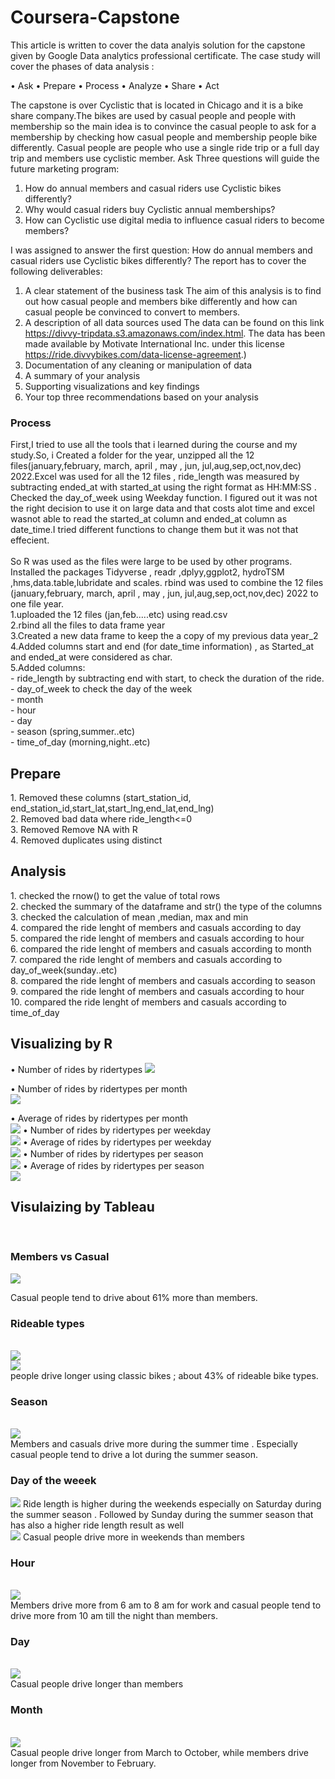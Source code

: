 # Coursera-Capstone 
This article is written to cover the data analyis solution for the capstone given by Google Data analytics professional certificate. The case study will cover the phases of data analysis :

•	Ask
•	Prepare
•	Process
•	Analyze
•	Share
•	Act


The capstone is over Cyclistic that is located in Chicago and it is a bike share company.The bikes are used by casual people and people with membership so the main idea is to convince the casual people to ask for a membership by checking how casual people and membership people bike differently. Casual people are people who use a single ride trip or a full day trip and members use cyclistic member.
Ask Three questions will guide the future marketing program: 
1. How do annual members and casual riders use Cyclistic bikes differently? 
2. Why would casual riders buy Cyclistic annual memberships? 
3. How can Cyclistic use digital media to influence casual riders to become members?

I was assigned to answer the first question: How do annual members and casual riders use Cyclistic bikes differently?
The report has to cover the following deliverables: 
1.	A clear statement of the business task 
The aim of this analysis is to find out how casual people and members bike differently and how can casual people be convinced to convert to members.
2.	A description of all data sources used 
The data can be found on this link https://divvy-tripdata.s3.amazonaws.com/index.html.
The data has been made available by Motivate International Inc. under this license https://ride.divvybikes.com/data-license-agreement.)
3.	Documentation of any cleaning or manipulation of data
4.	A summary of your analysis 
5.	Supporting visualizations and key findings 
6.	Your top three recommendations based on your analysis

<h3>Process</h3>
First,I tried to use all the tools that i learned during the course and my study.So, i Created a folder for the year, unzipped all the 12 files(january,february, march, april , may , jun, jul,aug,sep,oct,nov,dec) 2022.Excel was used for all the 12 files , ride_length was measured by subtracting ended_at with started_at using the right format as HH:MM:SS . Checked the day_of_week using Weekday function. I figured out it was not the right decision to use it on large data and that costs alot time and excel wasnot able to read the started_at column and ended_at column as date_time.I tried different functions to change them but it was not that effecient.
<br>
<br>
So R was used as the files were large to be used by other programs. Installed the packages Tidyverse , readr ,dplyy,ggplot2, hydroTSM ,hms,data.table,lubridate and scales. rbind was used to combine the 12 files (january,february, march, april , may , jun, jul,aug,sep,oct,nov,dec) 2022 to one file year.<br>
1.uploaded the 12 files (jan,feb.....etc) using read.csv <br>
2.rbind all the files to data frame year <br>
3.Created a new data frame to keep the a copy of my previous data year_2 <br>
4.Added columns start and end (for date_time information) , as Started_at and ended_at were considered as char. <br>
5.Added columns:<br>
- ride_length by subtracting end with start, to check the duration of the ride. <br>
- day_of_week to check the day of the week<br>
- month <br>
- hour <br>
- day <br>
- season (spring,summer..etc) <br>
- time_of_day (morning,night..etc) <br>

<h2>Prepare</h2>
1.	Removed these columns (start_station_id, end_station_id,start_lat,start_lng,end_lat,end_lng)<br> 
2.	Removed bad data where ride_length<=0 <br>
3.	Removed Remove NA with R <br>
4.	Removed duplicates using distinct<br>


<h2>Analysis </h2>
1.	checked the rnow() to get the value of total rows<br>
2.	checked the summary of the dataframe and str() the type of the columns<br>
3.	checked the calculation of mean ,median, max and min<br>
4.	compared the ride lenght of members and casuals according to day<br>
5.	compared the ride lenght of members and casuals according to hour<br>
6.	compared the ride lenght of members and casuals according to month<br>
7.	compared the ride lenght of members and casuals according to day_of_week(sunday..etc)<br>
8.	compared the ride lenght of members and casuals according to season<br>
9.	compared the ride lenght of members and casuals according to hour<br>
10.	compared the ride lenght of members and casuals according to time_of_day<br>


<h2>Visualizing by R </h2>
•	Number of rides by ridertypes
<img src="https://github.com/haidy639/coursera-test/blob/master/photos/1.png">


<br>

•	Number of rides by ridertypes per month <br>
<img src="https://github.com/haidy639/coursera-test/blob/master/photos/4.png">

•	Average of rides by ridertypes per month <br><img src="https://github.com/haidy639/coursera-test/blob/master/photos/5.png">
•	Number of rides by ridertypes per weekday<br> <img src="https://github.com/haidy639/coursera-test/blob/master/photos/2.png">
•	Average of rides by ridertypes per weekday<br><img src="https://github.com/haidy639/coursera-test/blob/master/photos/3.png">
•	Number of rides by ridertypes per season <br><img src="https://github.com/haidy639/coursera-test/blob/master/photos/6.png">
•	Average of rides by ridertypes per season<br><img src="https://github.com/haidy639/coursera-test/blob/master/photos/7.png">
<br>
<h2>Visulaizing by Tableau</h2>
<br>
<h3>Members vs Casual</h3>
<p>
<img src ="https://github.com/haidy639/coursera-test/blob/master/photos/membervscasual.png">

Casual people tend to drive about 61% more than members.
<br>
<h3>Rideable types</h3>
<br>
<img src ="https://github.com/haidy639/coursera-test/blob/master/photos/rideable_type.png">
<br>
<img src ="https://github.com/haidy639/coursera-test/blob/master/photos/rideable2.png">
<br>
people drive longer using classic bikes ; about 43% of rideable bike types.
<br>
<h3>Season</h3>
<br>
<img src="https://github.com/haidy639/coursera-test/blob/master/photos/season.png">
<br>
Members and casuals drive more during the summer time . Especially casual people tend to drive a lot during the summer season.
<br>
<h3>Day of the weeek</h3>
<img src="https://github.com/haidy639/coursera-test/blob/master/photos/per_day_of_week.png">
Ride length is higher during the weekends especially on Saturday during the summer season . Followed by Sunday during the summer season that has also a higher ride length result as well
<br>
<img src="https://github.com/haidy639/coursera-test/blob/master/photos/per_day_of_week2.png">
Casual people drive more in weekends than members
<h3>Hour</h3>
<br>
<img src="https://github.com/haidy639/coursera-test/blob/master/photos/per_hour.png">
<br>
Members drive more from 6 am to 8 am for work and casual people tend to drive more from 10 am till the night than members.
<br>
<h3>Day</h3>
<br>
<img src="https://github.com/haidy639/coursera-test/blob/master/photos/per_day.png">
<br>
Casual people drive longer than members
<h3>Month</h3>
<br>
<img src="https://github.com/haidy639/coursera-test/blob/master/photos/per_month.png">
<br>
Casual people drive longer from March to October, while members drive longer from November to February. 
</p>












